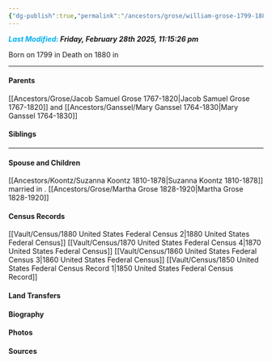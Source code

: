 ```yaml
---
{"dg-publish":true,"permalink":"/ancestors/grose/william-grose-1799-1880/","tags":["William-Grose"]}
---
```


***<font color="#00b0f0">Last Modified:</font> Friday, February 28th 2025, 11:15:26 pm***

Born on  1799 in <!-- link to place -->
Death on 1880 in <!-- link to place -->

---
#### Parents

[[Ancestors/Grose/Jacob Samuel Grose 1767-1820\|Jacob Samuel Grose 1767-1820]] and [[Ancestors/Ganssel/Mary Ganssel 1764-1830\|Mary Ganssel 1764-1830]]
#### Siblings
<!-- Link to sibling -->

---
#### Spouse and Children
[[Ancestors/Koontz/Suzanna Koontz 1810-1878\|Suzanna Koontz 1810-1878]] married <!-- link to date --> in <!-- link to place -->.
[[Ancestors/Grose/Martha Grose 1828-1920\|Martha Grose 1828-1920]]

#### Census Records
[[Vault/Census/1880 United States Federal Census 2\|1880 United States Federal Census]]
[[Vault/Census/1870 United States Federal Census 4\|1870 United States Federal Census]]
[[Vault/Census/1860 United States Federal Census 3\|1860 United States Federal Census]]
[[Vault/Census/1850 United States Federal Census Record 1\|1850 United States Federal Census Record]]
#### Land Transfers

#### Biography

#### Photos

#### Sources


